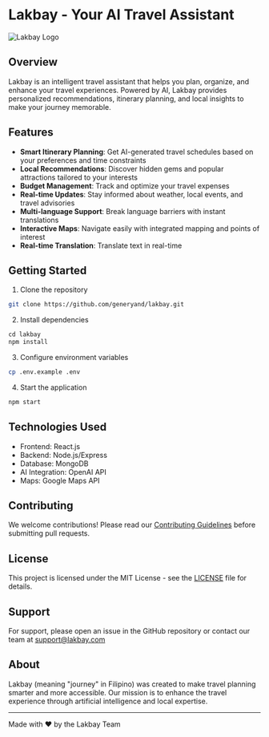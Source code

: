 # Lakbay - Your AI Travel Assistant

![Lakbay Logo](path/to/logo.png)

## Overview

Lakbay is an intelligent travel assistant that helps you plan, organize, and enhance your travel experiences. Powered by AI, Lakbay provides personalized recommendations, itinerary planning, and local insights to make your journey memorable.

## Features

- **Smart Itinerary Planning**: Get AI-generated travel schedules based on your preferences and time constraints
- **Local Recommendations**: Discover hidden gems and popular attractions tailored to your interests
- **Budget Management**: Track and optimize your travel expenses
- **Real-time Updates**: Stay informed about weather, local events, and travel advisories
- **Multi-language Support**: Break language barriers with instant translations
- **Interactive Maps**: Navigate easily with integrated mapping and points of interest
- **Real-time Translation**: Translate text in real-time

## Getting Started

1. Clone the repository
```bash
git clone https://github.com/generyand/lakbay.git
```

2. Install dependencies
```bash:README.md
cd lakbay
npm install
```

3. Configure environment variables
```bash
cp .env.example .env
```

4. Start the application
```bash
npm start
```

## Technologies Used

- Frontend: React.js
- Backend: Node.js/Express
- Database: MongoDB
- AI Integration: OpenAI API
- Maps: Google Maps API

## Contributing

We welcome contributions! Please read our [Contributing Guidelines](CONTRIBUTING.md) before submitting pull requests.

## License

This project is licensed under the MIT License - see the [LICENSE](LICENSE) file for details.

## Support

For support, please open an issue in the GitHub repository or contact our team at support@lakbay.com

## About

Lakbay (meaning "journey" in Filipino) was created to make travel planning smarter and more accessible. Our mission is to enhance the travel experience through artificial intelligence and local expertise.

---

Made with ❤️ by the Lakbay Team
